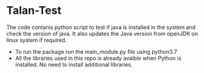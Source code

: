 # Talan-Test
The code contanis python script to test if java is installed in the system and check the version of java.
It also updates the Java version from openJDK on linux system if required.
- To run the package run the main_module.py file using python3.7
- All the libraries used in this repo is already avaible when Python is installed. No need to install additional libraries.
